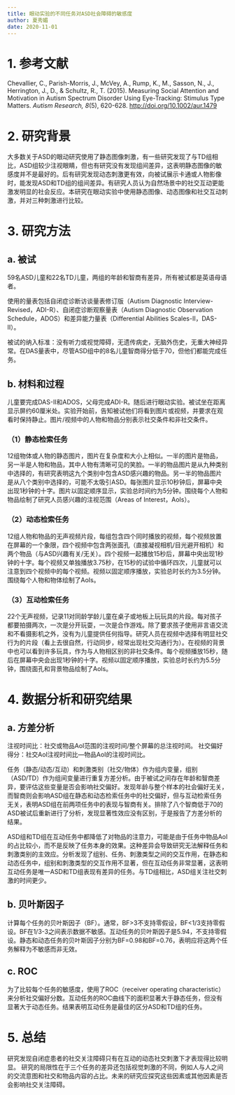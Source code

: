 ```yaml
---
title: 眼动实验的不同任务对ASD社会障碍的敏感度
author: 夏秀媚
date: 2020-11-01
---
```

# 1. 参考文献
Chevallier, C., Parish-Morris, J., McVey, A., Rump, K., M., Sasson, N., J., Herrington, J., D., & Schultz, R., T. (2015). Measuring Social Attention and Motivation in Autism Spectrum Disorder Using Eye-Tracking: Stimulus Type Matters. *Autism Research, 8*(5), 620-628. http://doi.org/10.1002/aur.1479
# 2. 研究背景
大多数关于ASD的眼动研究使用了静态图像刺激，有一些研究发现了与TD组相比，ASD组较少注视眼睛，但也有研究没有发现组间差异，这表明静态图像的敏感度并不是最好的。后有研究发现动态刺激更有效，向被试展示卡通或人物影像时，能发现ASD和TD组的组间差异。有研究人员认为自然场景中的社交互动更能激发明显的社会反应。本研究在眼动实验中使用静态图像、动态图像和社交互动刺激，并对三种刺激进行比较。
# 3. 研究方法
## a. 被试
59名ASD儿童和22名TD儿童，两组的年龄和智商有差异，所有被试都是英语母语者。

使用的量表包括自闭症诊断访谈量表修订版（Autism Diagnostic Interview-Revised，ADI-R）、自闭症诊断观察量表（Autism Diagnostic Observation Schedule，ADOS）和差异能力量表（Differential Abilities Scales-II，DAS-II）。

被试的纳入标准：没有听力或视觉障碍，无遗传病史，无脑外伤史，无重大神经异常。在DAS量表中，尽管ASD组中的8名儿童智商得分低于70，但他们都能完成任务。
## b. 材料和过程
儿童要完成DAS-II和ADOS，父母完成ADI-R。随后进行眼动实验。被试坐在距离显示屏约60厘米处。实验开始前，告知被试他们将看到图片或视频，并要求在观看时保持静止。图片/视频中的人物和物品分别表示社交条件和非社交条件。
### （1）静态检索任务
12组物体或人物的静态图片，图片在复杂度和大小上相似。一半的图片是物品，另一半是人物和物品，其中人物有清晰可见的笑脸。一半的物品图片是从九种类别中选择的，有研究表明这九个类别中包含ASD感兴趣的物品。另一半的物品图片是从八个类别中选择的，可能不太吸引ASD。每张图片显示10秒钟后，屏幕中央出现1秒钟的十字。图片以固定顺序显示，实验总时间约为5分钟。围绕每个人物和物品绘制了研究人员感兴趣的注视范围（Areas of Interest，AoIs）。
### （2）动态检索任务
12组人物和物品的无声视频片段，每组包含四个同时播放的视频，每个视频放置在屏幕的一个象限，四个视频中包含两张面孔（直接凝视相机/目光避开相机）和两个物品（与ASD兴趣有关/无关）。四个视频一起播放15秒后，屏幕中央出现1秒钟的十字。每个视频又单独播放3.75秒，在15秒的试验中循环四次，儿童就可以注意到四个视频中的每个视频。视频以固定顺序播放，实验总时长约为3.5分钟。围绕每个人物和物体绘制了AoIs。
### （3）互动检索任务
22个无声视频，记录11对同龄学龄儿童在桌子或地板上玩玩具的片段。每对孩子都要拍摄两次，一次是分开玩耍，一次是合作游戏。除了要求孩子使用非言语交流和不看摄影机之外，没有为儿童提供任何指导。研究人员在视频中选择有明显社交行为的片段（看上去很自然，行动同步，经常出现社交沟通行为）。在视频的背景中也可以看到许多玩具，作为与人物相区别的非社交条件。每个视频播放15秒，随后在屏幕中央会出现1秒钟的十字。视频以固定顺序播放，实验总时长约为5.5分钟，围绕面孔和背景物品绘制了AoIs。
# 4. 数据分析和研究结果
## a. 方差分析
注视时间比：社交或物品AoI范围的注视时间/整个屏幕的总注视时间。
社交偏好得分：社交AoI注视时间比—物品AoI的注视时间比。

任务（静态/动态/互动）和刺激类别（社交/物体）作为组内变量，组别（ASD/TD）作为组间变量进行重复方差分析。由于被试之间存在年龄和智商差异，要评估这些变量是否会影响社交偏好。发现年龄与整个样本的社会偏好无关，而智商则会影响ASD组在静态和动态检索任务中的社交偏好，但与互动检索任务无关，表明ASD组在前两项任务中的表现与智商有关。排除了八个智商低于70的ASD被试后重新进行了分析，发现显著性效应没有区别，于是报告了方差分析的结果。

ASD组和TD组在互动任务中都降低了对物品的注意力，可能是由于任务中物品AoI的占比较小，而不是反映了任务本身的效果。这种差异会导致研究无法解释任务和刺激类别的主效应。分析发现了组别、任务、刺激类型之间的交互作用，在静态和动态任务中，组别和刺激类型的交互作用不显著，但在互动任务非常显著，这表明互动任务是唯一ASD和TD组表现有差异的任务。与TD组相比，ASD组关注社交刺激的时间更少。
## b. 贝叶斯因子
计算每个任务的贝叶斯因子（BF）。通常，BF>3不支持零假设，BF<1/3支持零假设。BF在1/3-3之间表示数据不敏感。互动任务的贝叶斯因子是5.94，不支持零假设。静态和动态任务的贝叶斯因子分别为BF=0.98和BF=0.76，表明应将这两个任务解释为不敏感而非无效。
## c. ROC
为了比较每个任务的敏感度，使用了ROC（receiver operating characteristic）来分析社交偏好分数。互动任务的ROC曲线下的面积显著大于静态任务，但没有显著大于动态任务。结果表明互动任务是最佳的区分ASD和TD组的任务。
# 5. 总结
研究发现自闭症患者的社交关注障碍只有在互动的动态社交刺激下才表现得比较明显。
研究的局限性在于三个任务的差异还包括视觉刺激的不同，例如人与人之间的交流意图和社交和物品内容的占比。未来的研究应探究这些因素或其他因素是否会影响社交关注障碍。







